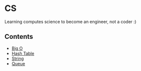 # CS

Learning computes science to become an engineer, not a coder :)

## Contents

- [Big O](./Big_O/content.md)
- [Hash Table](./HashTable/content.md)
- [String](./String/content.md)
- [Queue](./Queue/content.md)
